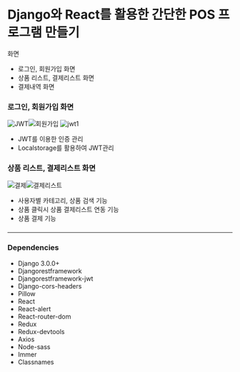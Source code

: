 # Django와 React를 활용한 간단한 POS 프로그램 만들기
화면 
- 로그인, 회원가입 화면 
- 상품 리스트, 결제리스트 화면
- 결제내역 화면 


### 로그인, 회원가입 화면 
![JWT](https://user-images.githubusercontent.com/49854618/156946468-c460d3ee-bce1-4110-ac25-00a7481daa85.PNG)![회원가입](https://user-images.githubusercontent.com/49854618/156946617-17171795-fe83-4889-bdda-5e0cbd3ab968.PNG)
![jwt1](https://user-images.githubusercontent.com/49854618/156946469-91db0a00-8ab1-40d6-836b-706cc538c0cd.PNG)

- JWT를 이용한 인증 관리 
- Localstorage를 활용하여 JWT관리 

### 상품 리스트, 결제리스트 화면
![결제](https://user-images.githubusercontent.com/49854618/156946518-6fcaa7b5-a694-4a3d-bdc3-2263b9b44a1e.PNG)![결제리스트](https://user-images.githubusercontent.com/49854618/156946624-5fad029d-56dd-4b66-a6ea-a87f66aee00a.PNG)

- 사용자별 카테고리, 상품 검색 기능 
- 상품 클릭시 상품 결제리스트 연동 기능
- 상품 결제 기능

### 



---
### Dependencies
- Django 3.0.0+
- Djangorestframework
- Djangorestframework-jwt
- Django-cors-headers
- Pillow
- React
- React-alert
- React-router-dom
- Redux
- Redux-devtools
- Axios
- Node-sass
- Immer
- Classnames

